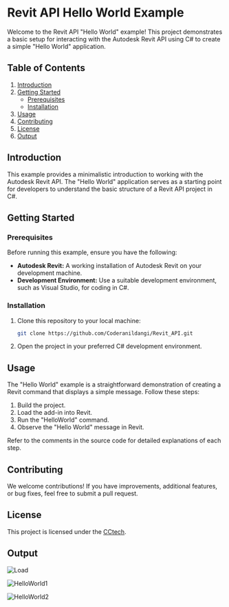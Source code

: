 # Revit API Hello World Example

Welcome to the Revit API "Hello World" example! This project demonstrates a basic setup for interacting with the Autodesk Revit API using C# to create a simple "Hello World" application.

## Table of Contents

1. [Introduction](#introduction)
2. [Getting Started](#getting-started)
    - [Prerequisites](#prerequisites)
    - [Installation](#installation)
3. [Usage](#usage)
4. [Contributing](#contributing)
5. [License](#license)
6. [Output](#output)

## Introduction

This example provides a minimalistic introduction to working with the Autodesk Revit API. The "Hello World" application serves as a starting point for developers to understand the basic structure of a Revit API project in C#.

## Getting Started

### Prerequisites

Before running this example, ensure you have the following:

- **Autodesk Revit:** A working installation of Autodesk Revit on your development machine.
- **Development Environment:** Use a suitable development environment, such as Visual Studio, for coding in C#.

### Installation

1. Clone this repository to your local machine:

    ```bash
    git clone https://github.com/Coderanildangi/Revit_API.git
    ```

2. Open the project in your preferred C# development environment.

## Usage

The "Hello World" example is a straightforward demonstration of creating a Revit command that displays a simple message. Follow these steps:

1. Build the project.
2. Load the add-in into Revit.
3. Run the "HelloWorld" command.
4. Observe the "Hello World" message in Revit.

Refer to the comments in the source code for detailed explanations of each step.

## Contributing

We welcome contributions! If you have improvements, additional features, or bug fixes, feel free to submit a pull request.

## License

This project is licensed under the [CCtech](LICENSE).

## Output

![Load](https://github.com/Coderanildangi/Revit_API/assets/149321466/81ae26f4-b3f1-4ad8-b479-5ca6473d6524)

![HelloWorld1](https://github.com/Coderanildangi/Revit_API/assets/149321466/8d37ae6a-6a45-4154-b3b8-fcd45de503df)

![HelloWorld2](https://github.com/Coderanildangi/Revit_API/assets/149321466/1f92a76a-767c-4073-9c02-d793ae9093e9)

